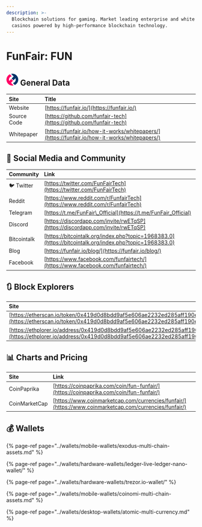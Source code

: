 ```yaml
---
description: >-
  Blockchain solutions for gaming. Market leading enterprise and white label
  casinos powered by high-performance blockchain technology.
---
```


# FunFair: FUN

## ![](../.gitbook/assets/fun.png) General Data

| Site | Title |
| :--- | :--- |
| Website | [https://funfair.io/](https://funfair.io/) |
| Source Code | [https://github.com/funfair-tech](https://github.com/funfair-tech) |
| Whitepaper | [https://funfair.io/how-it-works/whitepapers/](https://funfair.io/how-it-works/whitepapers/) |

## 🙋 Social Media and Community

| Community | Link |
| :--- | :--- |
| 🐦 Twitter | [https://twitter.com/FunFairTech](https://twitter.com/FunFairTech) |
| Reddit | [https://www.reddit.com/r/FunfairTech](https://www.reddit.com/r/FunfairTech) |
| Telegram | [https://t.me/FunFair\_Official](https://t.me/FunFair_Official) |
| Discord | [https://discordapp.com/invite/rwETqSP](https://discordapp.com/invite/rwETqSP) |
| Bitcointalk | [https://bitcointalk.org/index.php?topic=1968383.0](https://bitcointalk.org/index.php?topic=1968383.0) |
| Blog | [https://funfair.io/blog/](https://funfair.io/blog/) |
| Facebook | [https://www.facebook.com/funfairtech/](https://www.facebook.com/funfairtech/) |

## 🔃 Block Explorers

| Site |
| :--- |
| [https://etherscan.io/token/0x419d0d8bdd9af5e606ae2232ed285aff190e711b](https://etherscan.io/token/0x419d0d8bdd9af5e606ae2232ed285aff190e711b) |
| [https://ethplorer.io/address/0x419d0d8bdd9af5e606ae2232ed285aff190e711b](https://ethplorer.io/address/0x419d0d8bdd9af5e606ae2232ed285aff190e711b) |

## 📊 Charts and Pricing

| Site | Link |
| :--- | :--- |
| CoinPaprika | [https://coinpaprika.com/coin/fun-funfair/](https://coinpaprika.com/coin/fun-funfair/) |
| CoinMarketCap | [https://www.coinmarketcap.com/currencies/funfair/](https://www.coinmarketcap.com/currencies/funfair/) |

## 💰 Wallets

{% page-ref page="../wallets/mobile-wallets/exodus-multi-chain-assets.md" %}

{% page-ref page="../wallets/hardware-wallets/ledger-live-ledger-nano-wallet/" %}

{% page-ref page="../wallets/hardware-wallets/trezor.io-wallet/" %}

{% page-ref page="../wallets/mobile-wallets/coinomi-multi-chain-assets.md" %}

{% page-ref page="../wallets/desktop-wallets/atomic-multi-currency.md" %}

